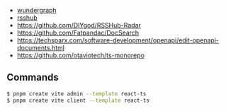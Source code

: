 
- [wundergraph](https://docs.wundergraph.com/getting-started)
- [rsshub](https://docs.rsshub.app/usage.html#bian-xie-ding-yue-yuan)
- https://github.com/DIYgod/RSSHub-Radar
- https://github.com/Fatpandac/DocSearch
- https://techsparx.com/software-development/openapi/edit-openapi-documents.html
- https://github.com/otaviotech/ts-monorepo


## Commands

```sh
$ pnpm create vite admin --template react-ts
$ pnpm create vite client --template react-ts
```